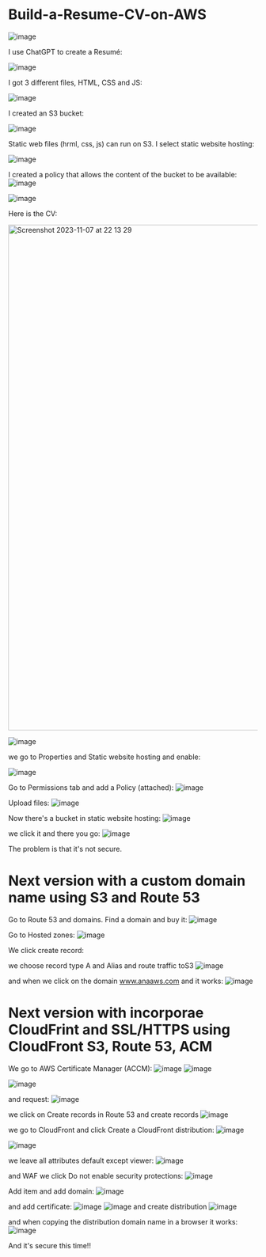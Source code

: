 # Build-a-Resume-CV-on-AWS

![image](https://github.com/redjules/Build-a-Resume-CV-on-AWS/assets/106017493/de92929c-7c90-431b-914b-c0b97be7d1ea)

I use ChatGPT to create a Resumé:

![image](https://github.com/redjules/Build-a-Resume-CV-on-AWS/assets/106017493/021d3448-a00f-4071-96f4-b8619893baf9)

I got 3 different files, HTML, CSS and JS:

![image](https://github.com/redjules/Build-a-Resume-CV-on-AWS/assets/106017493/127bb32e-1fda-4dee-9fb5-691a500b7862)


I created an S3 bucket:

![image](https://github.com/redjules/Build-a-Resume-CV-on-AWS/assets/106017493/2d54ace1-7374-4e55-bed4-e37604567888)

Static web files (hrml, css, js) can run on S3. I select static website hosting:

![image](https://github.com/redjules/Build-a-Resume-CV-on-AWS/assets/106017493/e2457377-90f5-4412-a64e-144c073ee113)

 I created a policy that allows the content of the bucket to be available:
 ![image](https://github.com/redjules/Build-a-Resume-CV-on-AWS/assets/106017493/34ec3545-f72c-4e41-87bf-dd5aa1e17287)


![image](https://github.com/redjules/Build-a-Resume-CV-on-AWS/assets/106017493/fb291acd-0ab0-4761-82e7-bb2d52019f07)

Here is the CV:

<img width="1022" alt="Screenshot 2023-11-07 at 22 13 29" src="https://github.com/redjules/Build-a-Resume-CV-on-AWS/assets/106017493/2a147511-7c45-4cd4-8416-823fd7e66e6e">


![image](https://github.com/redjules/Build-a-Resume-CV-on-AWS/assets/106017493/e2c8c63c-619a-4eba-b662-9d58a748162f)

we go to Properties and Static website hosting and enable:

![image](https://github.com/redjules/Build-a-Resume-CV-on-AWS/assets/106017493/12ce438a-64e6-4cef-a2c8-85e5a72a542b)

Go to Permissions tab and add a Policy (attached):
![image](https://github.com/redjules/Build-a-Resume-CV-on-AWS/assets/106017493/c7ede639-cabc-474e-853e-4be67841082e)

Upload files:
![image](https://github.com/redjules/Build-a-Resume-CV-on-AWS/assets/106017493/3373da49-5b63-4965-a71f-e56e0ed83507)


Now there's a bucket in static website hosting:
![image](https://github.com/redjules/Build-a-Resume-CV-on-AWS/assets/106017493/1388674a-62b6-4f95-a3f2-815d71598b1a)

we click it and there you go:
![image](https://github.com/redjules/Build-a-Resume-CV-on-AWS/assets/106017493/71755d5f-e99f-4530-b53d-75317a66e5c0)

The problem is that it's not secure.

# Next version with a custom domain name using S3 and Route 53

Go to Route 53 and domains. Find a domain and buy it:
![image](https://github.com/redjules/Build-a-Resume-CV-on-AWS/assets/106017493/d8c09ad1-6fec-43e3-8482-00bc65c6d794)

Go to Hosted zones:
![image](https://github.com/redjules/Build-a-Resume-CV-on-AWS/assets/106017493/21c5ca74-8fe7-4bef-b67c-f1e650d7e4fd)



We click create record:

we choose record type A and Alias and route traffic toS3
![image](https://github.com/redjules/Build-a-Resume-CV-on-AWS/assets/106017493/81854022-4d96-4d95-bf33-bd0225c4e389)

and when we click on the domain www.anaaws.com and it works:
![image](https://github.com/redjules/Build-a-Resume-CV-on-AWS/assets/106017493/49466739-6da8-4cd7-9d86-a0fcd4b5c09a)


# Next version with incorporae CloudFrint and SSL/HTTPS using CloudFront S3, Route 53, ACM

We go to AWS Certificate Manager (ACCM):
![image](https://github.com/redjules/Build-a-Resume-CV-on-AWS/assets/106017493/ea62b4cc-8e05-4896-8788-d6ca2d29d10f)
![image](https://github.com/redjules/Build-a-Resume-CV-on-AWS/assets/106017493/50e41e9e-8d33-4c1f-87e7-5c3660b7cafc)

![image](https://github.com/redjules/Build-a-Resume-CV-on-AWS/assets/106017493/87c4e0a3-e7d3-437d-84a1-b8de97d688f6)

and request:
![image](https://github.com/redjules/Build-a-Resume-CV-on-AWS/assets/106017493/5803e736-02e8-4da8-bd7e-3556c5e6f4f6)

we click on Create records in Route 53 and create records
![image](https://github.com/redjules/Build-a-Resume-CV-on-AWS/assets/106017493/cbf2bd7f-86c9-4949-99c5-afe96a273f3a)

we go to CloudFront and click Create a CloudFront distribution:
![image](https://github.com/redjules/Build-a-Resume-CV-on-AWS/assets/106017493/22bb20d3-f5ab-45fe-b2da-7065305f701e)

![image](https://github.com/redjules/Build-a-Resume-CV-on-AWS/assets/106017493/fb5eb963-e70a-4f01-8b9d-f84f2187af26)

we leave all attributes default except viewer:
![image](https://github.com/redjules/Build-a-Resume-CV-on-AWS/assets/106017493/48a6352b-a8e2-494c-bc78-444c3939c674)

and WAF we click Do not enable security protections:
![image](https://github.com/redjules/Build-a-Resume-CV-on-AWS/assets/106017493/b220422b-c7ad-457e-9dfa-29741ee24ece)

Add item and add domain:
![image](https://github.com/redjules/Build-a-Resume-CV-on-AWS/assets/106017493/d9e78d45-a18c-44eb-b061-e365b32fdb40)

and add certificate:
![image](https://github.com/redjules/Build-a-Resume-CV-on-AWS/assets/106017493/f53247d6-f8f5-45a9-94b2-cb38404d688b)
![image](https://github.com/redjules/Build-a-Resume-CV-on-AWS/assets/106017493/c5e13e30-9c10-4617-a3d8-cccd93175959)
and create distribution
![image](https://github.com/redjules/Build-a-Resume-CV-on-AWS/assets/106017493/0d98fcda-5788-4999-9418-8982b0ccf79b)

and when copying the distribution domain name in a browser it works:
![image](https://github.com/redjules/Build-a-Resume-CV-on-AWS/assets/106017493/65726899-1c79-4c96-83e4-39910286397b)


And it's secure this time!!



